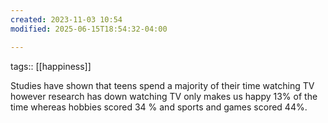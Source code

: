 ```yaml
---
created: 2023-11-03 10:54
modified: 2025-06-15T18:54:32-04:00

---
```

tags:: [[happiness]]

Studies have shown that teens spend a majority of their time watching TV however research has down watching TV only makes us happy 13% of the time whereas hobbies scored 34 % and sports and games scored 44%.
